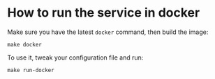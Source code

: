 # How to run the service in docker

Make sure you have the latest `docker` command, then build the image:

    make docker


To use it, tweak your configuration file and run:

    make run-docker

